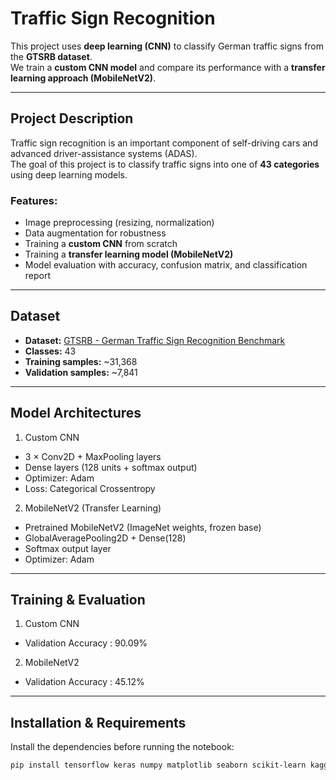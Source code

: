 # Traffic Sign Recognition

This project uses **deep learning (CNN)** to classify German traffic signs from the **GTSRB dataset**.  
We train a **custom CNN model** and compare its performance with a **transfer learning approach (MobileNetV2)**.  

---

## Project Description
Traffic sign recognition is an important component of self-driving cars and advanced driver-assistance systems (ADAS).  
The goal of this project is to classify traffic signs into one of **43 categories** using deep learning models.

### Features:
- Image preprocessing (resizing, normalization)
- Data augmentation for robustness
- Training a **custom CNN** from scratch
- Training a **transfer learning model (MobileNetV2)**
- Model evaluation with accuracy, confusion matrix, and classification report

---

## Dataset
- **Dataset:** [GTSRB - German Traffic Sign Recognition Benchmark](https://www.kaggle.com/datasets/meowmeowmeowmeowmeow/gtsrb-german-traffic-sign)  
- **Classes:** 43  
- **Training samples:** ~31,368  
- **Validation samples:** ~7,841  

---

##  Model Architectures
1. Custom CNN
- 3 × Conv2D + MaxPooling layers
- Dense layers (128 units + softmax output)
- Optimizer: Adam
- Loss: Categorical Crossentropy
2. MobileNetV2 (Transfer Learning)
- Pretrained MobileNetV2 (ImageNet weights, frozen base)
- GlobalAveragePooling2D + Dense(128)
- Softmax output layer
- Optimizer: Adam

---

##  Training & Evaluation
1. Custom CNN
- Validation Accuracy : 90.09%
2. MobileNetV2
- Validation Accuracy : 45.12%

---

## Installation & Requirements
Install the dependencies before running the notebook:

```bash
pip install tensorflow keras numpy matplotlib seaborn scikit-learn kagglehub
